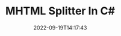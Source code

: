 ---
############################# Static ############################
layout: "auto-gen-merger"
date: 2022-09-19T14:17:43
draft: false
otherformats: odp ods odt one otp ott pdf pps ppsx ppt pptx rtf tex vdx vsdm vsdx

############################# Head ############################
head_title: "Split MHTML into Multiple Files in C#"
head_description: "Split a single MHTML file into several files based on page numbers, page intervals, even or odd pages using documents merger API."

############################# Header ############################
title: "MHTML Splitter In C#"
description: "Split MHTML with a few lines of .NET code."
bg_image: "https://cms.admin.containerize.com/templates/aspose/App_Themes/V3/images/bg/header1.png"
bg_overlay: false
button:
    enable: true
    icon: "fas fa-arrow-down"
    label: "Download Free Trial"
    link: "https://downloads.groupdocs.com/merger/net"

############################# SubMenu ############################
submenu:
    enable: true

    left:
        img_alt: "GroupDocs.Merger for .NET"
        image: "https://cms.admin.containerize.com/templates/groupdocs/images/product-logos/90x90-noborder/groupdocs-merger-net.png"
        product: "GroupDocs.Merger"
        platform: ".NET"

    middle:
        button:

            # button loop
            - link: "https://apireference.groupdocs.com/merger/net"
              text: "API Reference"

            # button loop
            - link: "https://github.com/groupdocs-merger"
              text: "Code Examples"

            # button loop
            - link: "https://products.groupdocs.app/merger/family"
              text: "Live Demos"

            # button loop
            - link: "https://purchase.groupdocs.com/pricing/merger/net"
              text: "Pricing"

    right:
        link_download: "https://downloads.groupdocs.com/merger"
        link_learn: "https://docs.groupdocs.com/merger/net"
        link_buy: "https://purchase.groupdocs.com"

############################# About ############################
about:
    enable: true
    title: "About GroupDocs.Merger for .NET API"
    content: |
        [GroupDocs.Merger for .NET](/merger/net/) library offers a simple solution to safely merge & split between a wide range of document formats including PDF, Microsoft Office (Word, Excel, PowerPoint, OneNote), OpenDocument, HTML, images and many others within .NET applications. By adding just a few lines of the code, perform several document operations such as move, remove, rotate, swap, extract or change the orientation of pages within the documents. The documents merging API also supports previewing document pages as an image to analyse the document structure, formatting and content on the page.
        
        GroupDocs.Merger API is a right choice for corporate solutions which needs file splitting features. These APIs are well supported on all major operating systems and platforms including .NET Framework, .NET Standard, .NET Core, Mono.

############################# Steps ############################
steps:
    enable: true
    title_left: "Split MHTML File Pages in .NET"
    content_left: |
        [GroupDocs.Merger for .NET](/merger/net/) makes it easy for C# developers to split a single MHTML file into multiple resultant files by implementing a few easy steps.
        
        * Initialize **SplitOptions** with output files path format.
        * Create new instance of **Merger** and pass source document path as a constructor parameter.
        * Call **Split** and pass **SplitOptions** object to save resultant documents.

    title_right: "System Requirements"
    content_right: |
        GroupDocs.Merger for .NET APIs are supported on all major platforms and operating systems. Before executing the code below, please make sure that you have the following prerequisites installed on your system.

        * Operating Systems: Microsoft Windows, Linux, MacOS
        * Development Environments: Visual Studio, Xamarin, MonoDevelop
        * Frameworks: .NET Framework, .NET Standard, .NET Core, Mono
        * Download the latest version of GroupDocs.Merger for .NET from [NuGet](https://www.nuget.org/packages/groupdocs.merger)
         
    code: |
     {{% merger/additional-styles %}}
     {{< merger/code-merger title="How to split MHTML files using C# example code">}}

        ```csharp    
        // Split MHTML file using GroupDocs.Merger API
        string filePath = "input.mhtml";
        string filePathOut = "output.mhtml";

        // Initialize SplitOptions class with output files path format
        SplitOptions splitOptions = new SplitOptions(filePathOut, new int[] { 3, 6, 8 });

        // Instantiate Merger with input MHTML document
        using (Merger merger = new Merger(filePath))
          {
            // Call Split method and pass SplitOptions object to save resultant documents
            merger.Split(splitOptions);
          }
        ```
     {{< /merger/code-merger >}}

############################# Demos ############################
demos:
    enable: true
    title: "Live Demos - Split MHTML File Online"
    content: |
       Split MHTML file right now by visiting [GroupDocs.Merger Live Demos](https://products.groupdocs.app/splitter/mhtml) website.
       The live demo has the following benefits.
        
############################# About Formats ############################
about_formats:
    enable: true

############################# More Formats ############################
more_formats:
    enable: true
    title: "Split File of Other Formats"
    content: |
        .NET documents merger & split API for file formats and images. Split some of the popular file formats as stated below.

############################# Back to top ###############################
back_to_top:
    enable: true
---